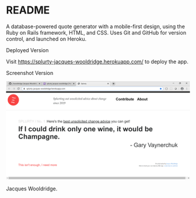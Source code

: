 # README

A database-powered quote generator with a mobile-first design, using the Ruby on Rails framework, HTML, and CSS. Uses Git and GitHub for version control, and launched on Heroku.

Deployed Version

Visit https://splurty-jacques-wooldridge.herokuapp.com/ to deploy the app.

Screenshot Version

![Flixter App Screenshot](app/images/Splurty_image.png "Screenshot") 

Jacques Wooldridge.